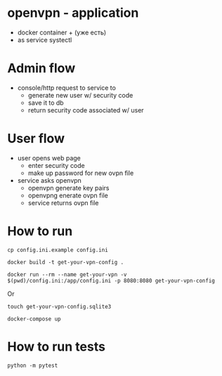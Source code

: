 
# openvpn - application
- docker container + (уже есть)
- as service systectl

# Admin flow
- console/http request to service to
    - generate new user w/ security code
    - save it to db
    - return security code associated w/ user

# User flow
- user opens web page
    - enter security code
    - make up password for new ovpn file
- service asks openvpn
    - openvpn generate key pairs
    - openvpng enerate ovpn file
    - service returns ovpn file
    
    
# How to run
`cp config.ini.example config.ini`

`docker build -t get-your-vpn-config .`

`docker run --rm --name get-your-vpn -v $(pwd)/config.ini:/app/config.ini -p 8080:8080 get-your-vpn-config`

Or

`touch get-your-vpn-config.sqlite3`

`docker-compose up`

# How to run tests

`python -m pytest`
